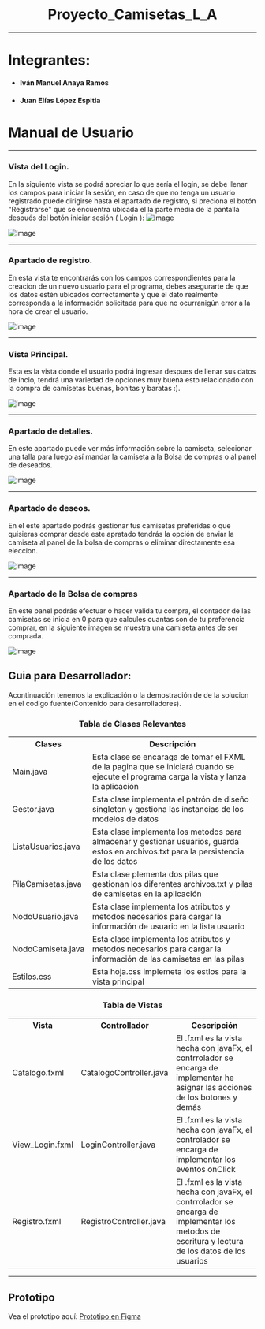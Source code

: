 # <h1 align="center">Proyecto_Camisetas_L_A</h1>
---
<h1>Integrantes:</h1>

- <h4>Iván Manuel Anaya Ramos</h4>
- <h4>Juan Elías López Espitia</h4>

# Manual de Usuario
---
### Vista del Login.

En la siguiente vista se podrá apreciar lo que sería el login, se debe llenar los campos para iniciar la sesión, en caso de que no tenga un usuario registrado puede dirigirse hasta el apartado de registro, si preciona el botón "Registrarse" que se encuentra ubicada el la parte media de la pantalla después del botón iniciar sesión ( Login ): ![image](https://github.com/user-attachments/assets/eda96c55-6774-4045-b1e2-f26cb95d1705)


![image](https://github.com/user-attachments/assets/e8c37262-5c53-4202-aa23-44af4963bed2)

---
### Apartado de registro.

En esta vista te encontrarás con los campos correspondientes para la creacion de un nuevo usuario para el programa, debes asegurarte de que los datos estén ubicados correctamente y que el dato realmente corresponda a la información solicitada para que no ocurranigún error a la hora de crear el usuario.

![image](https://github.com/user-attachments/assets/b66f8e1c-d115-4a14-b7ec-68b2f12a8ab9)

---
### Vista Principal.

Esta es la vista donde el usuario podrá ingresar despues de llenar sus datos de incio, tendrá una variedad de opciones muy buena esto relacionado con la compra de camisetas buenas, bonitas y baratas :).

![image](https://github.com/user-attachments/assets/c5fa5831-a397-4b34-a315-2889910be367)

---
### Apartado de detalles.

En este apartado puede ver más información sobre la camiseta, selecionar una talla para luego así mandar la camiseta a la Bolsa de compras o al panel de deseados.

![image](https://github.com/user-attachments/assets/dd12c38b-ce69-4aef-b612-1d532ed03797)

---
### Apartado de deseos.

En el este apartado podrás gestionar tus camisetas preferidas o que quisieras comprar desde este apratado tendrás la opción de enviar la camiseta al panel de la bolsa de compras o eliminar directamente esa eleccion.

![image](https://github.com/user-attachments/assets/352965bf-e71f-4156-bda7-86553b5627b6)

---
### Apartado de la Bolsa de compras

En este panel podrás efectuar o hacer valida tu compra, el contador de las camisetas se inicia en 0 para que calcules cuantas son de tu preferencia comprar, en la siguiente imagen se muestra una camiseta antes de ser comprada.

![image](https://github.com/user-attachments/assets/d69cca73-81ae-4517-9c79-eb6ea589dfe5)

## Guia para Desarrollador:

Acontinuación tenemos la explicación o la demostración de de la solucion en el codigo fuente(Contenido para desarrolladores).

<table align="center">
  <tr>
          <h3 align="center">Tabla de Clases Relevantes</t3>
  </tr>
  <tr>
          <th>Clases</th>
          <th>Descripción</th>
  </tr>
  <tr>
          <td>Main.java</td>
          <td>Esta clase se encaraga de tomar el FXML de la pagina que se iniciará cuando se ejecute el programa carga la vista y lanza la aplicación</td>
  </tr>
  <tr>
          <td>Gestor.java</td>
          <td>Esta clase implementa el patrón de diseño singleton y gestiona las instancias de los modelos de datos</td>
  </tr>
  <tr>
          <td>ListaUsuarios.java</td>
          <td>Esta clase implementa los metodos para almacenar y gestionar usuarios, guarda estos en archivos.txt para la persistencia de los datos</td>
  </tr>  
  <tr>
          <td>PilaCamisetas.java</td>
          <td>Esta clase plementa dos pilas que gestionan los diferentes archivos.txt y pilas de camisetas en la aplicación</td>
  </tr>
  <tr>
          <td>NodoUsuario.java</td>
          <td>Esta clase implementa los atributos y metodos necesarios para cargar la información de usuario en la lista usuario</td>
  </tr>
  <tr>
          <td>NodoCamiseta.java</td>
          <td>Esta clase implementa los atributos y metodos necesarios para cargar la información de las camisetas en las pilas</td>
  </tr>
  <tr>
          <td>Estilos.css</td>
          <td>Esta hoja.css implemeta los estlos para la vista principal</td>
  </tr>
          
</table>

<table align="center"> 
      <tr>
            <h3 align="center">Tabla de Vistas</h3>
      </tr>
      <tr>
            <th>Vista</th>
            <th>Controllador</th>
            <th>Cescripción</th>
      </tr>
      <tr>
            <td>Catalogo.fxml</td>
            <td>CatalogoController.java</td>
            <td>El .fxml es la vista hecha con javaFx, el contrrolador se encarga de implementar he asignar las acciones de los botones y demás</td>
      </tr>
      <tr>
            <td>View_Login.fxml</td>
            <td>LoginController.java</td>
            <td>El .fxml es la vista hecha con javaFx, el controlador se encarga de implementar los eventos onClick </td>
      </tr>
      <tr>
            <td>Registro.fxml</td>
            <td>RegistroController.java</td>
            <td>El .fxml es la vista hecha con javaFx, el contrrolador se encarga de implementar los metodos de escritura y lectura de los datos de los usuarios</td>
      </tr>
</table>

---
## Prototipo

Vea el prototipo aquí: [Prototipo en Figma](https://www.figma.com/proto/y6njOAZyOnvreOYK9qsKUx/Untitled?node-id=1-3&t=K4mmtay3bp91yvfz-1&starting-point-node-id=1%3A3)
